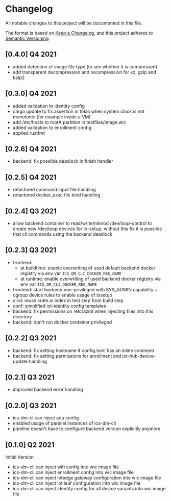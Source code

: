 # Changelog

All notable changes to this project will be documented in this file.

The format is based on [Keep a Changelog](https://keepachangelog.com/en/1.0.0/),
and this project adheres to [Semantic Versioning](https://semver.org/spec/v2.0.0.html).

## [0.4.0] Q4 2021

- added detection of image file type (to see whether it is compressed)
- add transparent decompression and recompression for xz, gzip and bzip2

## [0.3.0] Q4 2021

- added validation to identity config
- cargo update to fix assertion in tokio when system clock is not monotonic (for example inside a VM)
- add /etc/hosts to rootA partition in testfiles/image.wic
- added validation to enrollment config
- applied rustfmt

## [0.2.6] Q4 2021

- backend: fix possible deadlock in finish handler

## [0.2.5] Q4 2021

- refactored command input file handling
- refactored docker_exec file bind handling

## [0.2.4] Q3 2021

- allow backend container to read/write/mknod /dev/loop-control to create new
  /dev/loop devices for lo-setup; without this fix it is possible that cli
  commands using the backend deadlock

## [0.2.3] Q3 2021

- frontend:
  - at buildtime: enable overwriting of used default backend docker registry via env var `ICS_DM_CLI_DOCKER_REG_NAME`
  - at runtime: enable overwriting of used backend docker registry via env var `ICS_DM_CLI_DOCKER_REG_NAME`
- frontend: start backend non-privileged with SYS_ADMIN capability + cgroup
  device rules to enable usage of losetup
- cicd: reuse crate.io index in test step from build step
- conf: simplified iot-identity config templates
- backend: fix permissions on /etc/aziot when injecting files into this directory
- backend: don't run docker container privileged

## [0.2.2] Q3 2021

- backend: fix setting hostname if config.toml has an inline comment
- backend: fix setting permissions for enrollment and iot-hub-device-update handling

## [0.2.1] Q3 2021

- improved backend error handling

## [0.2.0] Q3 2021

- ics-dm-ci can inject adu config
- enabled usage of parallel instances of ics-dm-cli
- pipeline doesn't have to configure backend version explicitly anymore

## [0.1.0] Q2 2021

Initial Version

- ics-dm-cli can inject wifi config into wic image file
- ics-dm-cli can inject enrollment config into wic image file
- ics-dm-cli can inject iotedge gateway configuration into wic image file
- ics-dm-cli can inject iot leaf configuration into wic image file
- ics-dm-cli can inject identity config for all device variants into wic image file
